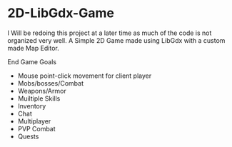 # 2D-LibGdx-Game
I Will be redoing this project at a later time as much of the code is not organized very well.
A Simple 2D Game made using LibGdx with a custom made Map Editor.

End Game Goals

* Mouse point-click movement for client player
* Mobs/bosses/Combat
* Weapons/Armor
* Muiltiple Skills
* Inventory
* Chat
* Multiplayer
* PVP Combat
* Quests
